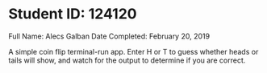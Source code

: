 # Student ID: 124120
Full Name: Alecs Galban
Date Completed: February 20, 2019

A simple coin flip terminal-run app. 
Enter H or T to guess whether heads or tails will show, 
and watch for the output to determine if you are correct.
